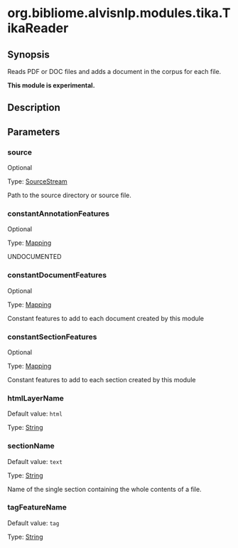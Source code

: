 # org.bibliome.alvisnlp.modules.tika.TikaReader

## Synopsis

Reads PDF or DOC files and adds a document in the corpus for each file.

**This module is experimental.**

## Description



## Parameters

<a name="source">

### source

Optional

Type: [SourceStream](../converter/org.bibliome.util.streams.SourceStream)

Path to the source directory or source file.

<a name="constantAnnotationFeatures">

### constantAnnotationFeatures

Optional

Type: [Mapping](../converter/alvisnlp.module.types.Mapping)

UNDOCUMENTED

<a name="constantDocumentFeatures">

### constantDocumentFeatures

Optional

Type: [Mapping](../converter/alvisnlp.module.types.Mapping)

Constant features to add to each document created by this module

<a name="constantSectionFeatures">

### constantSectionFeatures

Optional

Type: [Mapping](../converter/alvisnlp.module.types.Mapping)

Constant features to add to each section created by this module

<a name="htmlLayerName">

### htmlLayerName

Default value: `html`

Type: [String](../converter/java.lang.String)



<a name="sectionName">

### sectionName

Default value: `text`

Type: [String](../converter/java.lang.String)

Name of the single section containing the whole contents of a file.

<a name="tagFeatureName">

### tagFeatureName

Default value: `tag`

Type: [String](../converter/java.lang.String)



